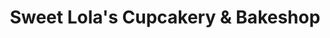 ---
title: "Sweet Lola's Cupcakery & Bakeshop"
url: /wausau/sweet-lolas-cupcakery-and-bakeshop/
shop: bakery
---